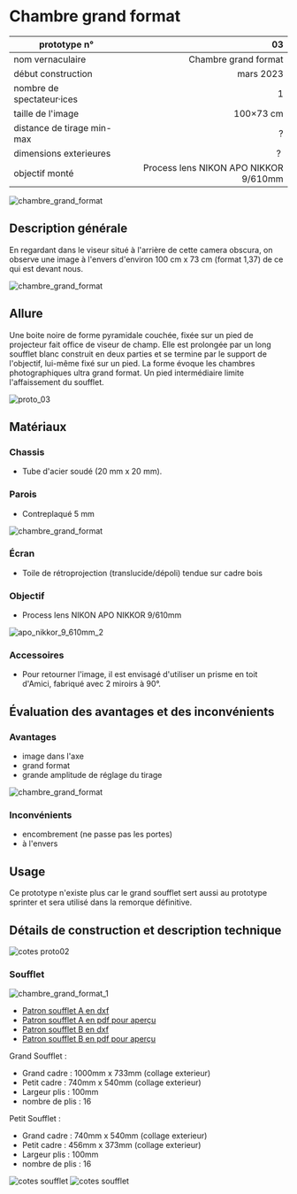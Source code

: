 #  Chambre grand format

| prototype n°                |                   03 |
|-----------------------------|---------------------:|
| nom vernaculaire            | Chambre grand format |
| début construction          |            mars 2023 |
| nombre de spectateur·ices   |                    1 |
| taille de l'image           |            100×73 cm |
| distance de tirage min-max  |                    ? |
| dimensions exterieures      |                    ? |
| objectif monté              | Process lens NIKON APO NIKKOR 9/610mm |

![chambre_grand_format](../photos/chambre_grand_format_4.jpg)

## Description générale

En regardant dans le viseur situé à l'arrière de cette camera obscura, on observe une image à l'envers d'environ 100 cm x 73 cm (format 1,37) de ce qui est devant nous.

![chambre_grand_format](../photos/chambre_grand_format_2.jpg)

## Allure

Une boite noire de forme pyramidale couchée, fixée sur un pied de projecteur fait office de viseur de champ. Elle est prolongée par un long soufflet blanc construit en deux parties et se termine par le support de l'objectif, lui-même fixé sur un pied. La forme évoque les chambres photographiques ultra grand format. Un pied intermédiaire limite l'affaissement du soufflet.

![proto_03](../plans/proto_03.jpg)

## Matériaux

### Chassis
- Tube d'acier soudé (20 mm x 20 mm).

### Parois
- Contreplaqué 5 mm

![chambre_grand_format](../photos/chambre_grand_format_1.jpg)

### Écran
- Toile de rétroprojection (translucide/dépoli) tendue sur cadre bois

### Objectif
- Process lens NIKON APO NIKKOR 9/610mm

![apo_nikkor_9_610mm_2](../photos/apo_nikkor_9_610mm_2.jpg)

### Accessoires

- Pour retourner l'image, il est envisagé d'utiliser un prisme en toit d'Amici, fabriqué avec 2 miroirs à 90°.

## Évaluation des avantages et des inconvénients

### Avantages
- image dans l'axe
- grand format
- grande amplitude de réglage du tirage

![chambre_grand_format](../img/cam03-ouvert-vs-ferme.png)


### Inconvénients
- encombrement (ne passe pas les portes)
- à l'envers



## Usage

Ce prototype n'existe plus car le grand soufflet sert aussi au prototype sprinter et sera utilisé dans la remorque définitive. 

## Détails de construction et description technique

![cotes proto02](../plans/dim_chambre_grand_format.jpg)

### Soufflet

![chambre_grand_format_1](../photos/chambre_grand_format_3.jpg)

- [Patron soufflet A en dxf](/contenu/plans/soufflet-cam03-A.dxf)
- [Patron soufflet A en pdf pour aperçu](/contenu/plans/soufflet-cam03-A.pdf)
- [Patron soufflet B en dxf](/contenu/plans/soufflet-cam03-B.dxf)
- [Patron soufflet B en pdf pour aperçu](/contenu/plans/soufflet-cam03-B.pdf)

Grand Soufflet :

- Grand cadre : 1000mm x 733mm (collage exterieur)
- Petit cadre : 740mm x 540mm (collage exterieur)
- Largeur plis : 100mm
- nombre de plis : 16

Petit Soufflet : 

- Grand cadre : 740mm x 540mm (collage exterieur)
- Petit cadre : 456mm x 373mm (collage exterieur)
- Largeur plis : 100mm
- nombre de plis : 16

![cotes soufflet](../plans/cotes-quart-soufflet-cam03-A.png)
![cotes soufflet](../plans/cotes-quart-soufflet-cam03-B.png)
